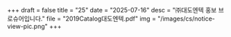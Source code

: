 +++
draft = false
title = "25"
date = "2025-07-16"
desc = "㈜대도엔텍 홍보 브로슈어입니다."
file = "2019Catalog대도엔텍.pdf"
img = "/images/cs/notice-view-pic.png"
+++
